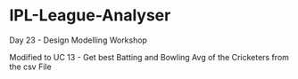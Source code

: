 # IPL-League-Analyser
Day 23 - Design Modelling Workshop

Modified to UC 13 - Get best Batting and Bowling Avg of the Cricketers from the csv File
